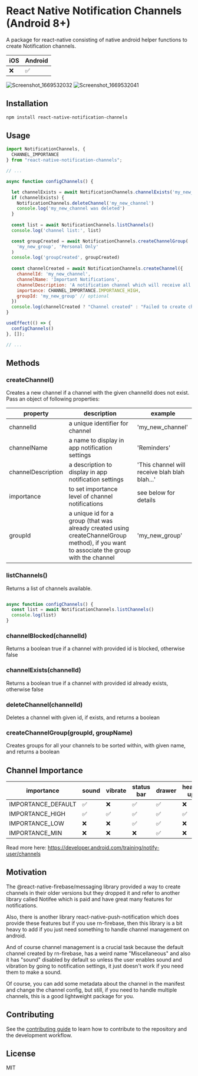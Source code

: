 # React Native Notification Channels (Android 8+)

A package for react-native consisting of native android helper functions to create Notification channels.

iOS  | Android
------------- | -------------
❌ | ✅

![Screenshot_1669532032](https://user-images.githubusercontent.com/43376244/204123232-3514e6f2-a0e9-47c7-ac54-c200969d0513.jpg)
![Screenshot_1669532041](https://user-images.githubusercontent.com/43376244/204123233-74699229-1839-4eeb-9ee5-20499c71a9de.jpg)


## Installation

```sh
npm install react-native-notification-channels
```

## Usage

```js
import NotificationChannels, { 
  CHANNEL_IMPORTANCE 
} from "react-native-notification-channels";

// ...

async function configChannels() {

  let channelExists = await NotificationChannels.channelExists('my_new_channel')
  if (channelExists) {
    NotificationChannels.deleteChannel('my_new_channel')
    console.log('my_new_channel was deleted')
  }
  
  const list = await NotificationChannels.listChannels()
  console.log('channel list:', list)

  const groupCreated = await NotificationChannels.createChannelGroup(
    'my_new_group', 'Personal Only'
  )
  console.log('groupCreated', groupCreated)
  
  const channelCreated = await NotificationChannels.createChannel({
    channelId: 'my_new_channel',
    channelName: 'Important Notifications',
    channelDescription: 'A notification channel which will receive all the important notifications from this app',
    importance: CHANNEL_IMPORTANCE.IMPORTANCE_HIGH,
    groupId: 'my_new_group' // optional
  })
  console.log(channelCreated ? "Channel created" : "Failed to create channel")
}

useEffect(() => {
  configChannels()
}, []);

// ...

```

## Methods

### createChannel()

Creates a new channel if a channel with the given channelId does not exist.
Pass an object of following properties:

| property  | description | example
| ------------- | ------------- | ------------- |
| channelId  | a unique identifier for channel  | 'my_new_channel'  |
| channelName  | a name to display in app notification settings  | 'Reminders' |
| channelDescription  | a description to display in app notification settings  | 'This channel will receive blah blah blah...' |
| importance  | to set importance level of channel notifications  | see below for details |
| groupId  | a unique id for a group (that was already created using createChannelGroup method), if you want to associate the group with the channel  | 'my_new_group' |

### listChannels()

Returns a list of channels available.

```js

async function configChannels() {
  const list = await NotificationChannels.listChannels()
  console.log(list)
}

```

### channelBlocked(channelId)

Returns a boolean true if a channel with provided id is blocked, otherwise false

### channelExists(channelId)

Returns a boolean true if a channel with provided id already exists, otherwise false

### deleteChannel(channelId)

Deletes a channel with given id, if exists, and returns a boolean

### createChannelGroup(groupId, groupName)

Creates groups for all your channels to be sorted within, with given name, and returns a boolean

## Channel Importance

| importance  | sound | vibrate | status bar | drawer | heads up |
| ------------- | ------------- | ------------- | ------------- | ------------- | ------------- |
| IMPORTANCE_DEFAULT | ✅  | ❌  | ✅ | ✅ | ❌ |
| IMPORTANCE_HIGH | ✅  | ✅  | ✅ | ✅ | ✅ |
| IMPORTANCE_LOW | ❌  | ❌  | ✅ | ✅ | ❌ |
| IMPORTANCE_MIN | ❌  | ❌  | ❌ | ✅ | ❌ |

Read more here: https://developer.android.com/training/notify-user/channels

## Motivation

The @react-native-firebase/messaging library provided a way to create channels in their older versions but they dropped it and refer to another library called Notifee which is paid and have great many features for notifications.

Also, there is another library react-native-push-notification which does provide these features but if you use rn-firebase, then this library is a bit heavy to add if you just need something to handle channel management on android.

And of course channel management is a crucial task because the default channel created by rn-firebase, has a weird name "Miscellaneous" and also it has "sound" disabled by default so unless the user enables sound and vibration by going to notification settings, it just doesn't work if you need them to make a sound. 

Of course, you can add some metadata about the channel in the manifest and change the channel config, but still, if you need to handle multiple channels, this is a good lightweight package for you.

## Contributing

See the [contributing guide](CONTRIBUTING.md) to learn how to contribute to the repository and the development workflow.

## License

MIT
